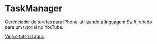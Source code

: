TaskManager
===================

Gerenciador de tarefas para iPhone, utilizando a linguagem Swift, criado para um tutorial no YouTube.

[Veja o tutorial aqui.](https://www.youtube.com/playlist?list=PLcfYS74hZ3bsoOVWc7ckd8BhpitirmTaH)
